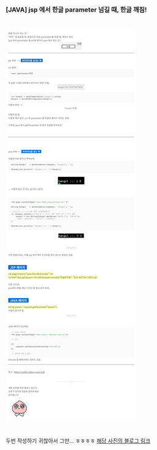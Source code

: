 ### [JAVA] jsp 에서 한글 parameter 넘길 때, 한글 깨짐!
#
<img src="./img/20220726_broken_hangul.jpg">

#
#
두번 작성하기 귀찮아서 그만... ㅎㅎㅎㅎ
[해당 사진의 블로그 링크](https://gloria94682015.tistory.com/65)